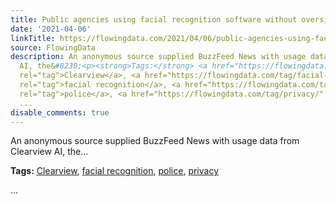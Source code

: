 ```yaml
---
title: Public agencies using facial recognition software without oversight
date: '2021-04-06'
linkTitle: https://flowingdata.com/2021/04/06/public-agencies-using-facial-recognition-software-without-oversight/
source: FlowingData
description: An anonymous source supplied BuzzFeed News with usage data from Clearview
  AI, the&#8230;<p><strong>Tags:</strong> <a href="https://flowingdata.com/tag/clearview/"
  rel="tag">Clearview</a>, <a href="https://flowingdata.com/tag/facial-recognition/"
  rel="tag">facial recognition</a>, <a href="https://flowingdata.com/tag/police/"
  rel="tag">police</a>, <a href="https://flowingdata.com/tag/privacy/" rel="tag">privacy</a></p>
  ...
disable_comments: true
---
```

An anonymous source supplied BuzzFeed News with usage data from Clearview AI, the&#8230;<p><strong>Tags:</strong> <a href="https://flowingdata.com/tag/clearview/" rel="tag">Clearview</a>, <a href="https://flowingdata.com/tag/facial-recognition/" rel="tag">facial recognition</a>, <a href="https://flowingdata.com/tag/police/" rel="tag">police</a>, <a href="https://flowingdata.com/tag/privacy/" rel="tag">privacy</a></p> ...